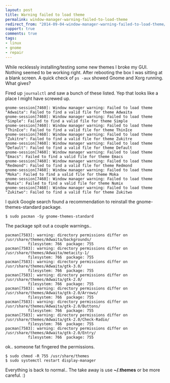```yaml
---
layout: post
title: Warning failed to load theme
permalink: window-manager-warning-failed-to-load-theme
redirect_from: "2014-09-04-window-manager-warning-failed-to-load-theme/"
support: true
comments: true
tags:
- linux
- gnome
- repair
---
```


While recklessly installing/testing some new themes I broke my GUI.
Nothing seemed to be working right. After rebooting the box I was sitting at a blank screen. A quick check of `ps -aux` showed Gnome and Xorg running. What gives?

Fired up `journalctl` and saw a bunch of these listed.
Yep that looks like a place I might have screwed up.

```console
gnome-session[7460]: Window manager warning: Failed to load theme "Adwaita": Failed to find a valid file for theme Adwaita
gnome-session[7460]: Window manager warning: Failed to load theme "Simple": Failed to find a valid file for theme Simple
gnome-session[7460]: Window manager warning: Failed to load theme "ThinIce": Failed to find a valid file for theme ThinIce
gnome-session[7460]: Window manager warning: Failed to load theme "Zukitre": Failed to find a valid file for theme Zukitre
gnome-session[7460]: Window manager warning: Failed to load theme "Default": Failed to find a valid file for theme Default
gnome-session[7460]: Window manager warning: Failed to load theme "Emacs": Failed to find a valid file for theme Emacs
gnome-session[7460]: Window manager warning: Failed to load theme "Redmond": Failed to find a valid file for theme Redmond
gnome-session[7460]: Window manager warning: Failed to load theme "Moka": Failed to find a valid file for theme Moka
gnome-session[7460]: Window manager warning: Failed to load theme "Numix": Failed to find a valid file for theme Numix
gnome-session[7460]: Window manager warning: Failed to load theme "Zukitwo": Failed to find a valid file for theme Zukitwo
```

I quick Google search found a recommendation to reinstall the gnome-themes-standard package.

```shell
$ sudo pacman -Sy gnome-themes-standard
```

The package spit out a couple warnings..

```console
pacman[7583]: warning: directory permissions differ on /usr/share/themes/Adwaita/backgrounds/
          filesystem: 766  package: 755
pacman[7583]: warning: directory permissions differ on /usr/share/themes/Adwaita/metacity-1/
          filesystem: 766  package: 755
pacman[7583]: warning: directory permissions differ on /usr/share/themes/Adwaita/gtk-3.0/
          filesystem: 766  package: 755
pacman[7583]: warning: directory permissions differ on /usr/share/themes/Adwaita/gtk-2.0/
          filesystem: 766  package: 755
pacman[7583]: warning: directory permissions differ on /usr/share/themes/Adwaita/gtk-2.0/Arrows/
          filesystem: 766  package: 755
pacman[7583]: warning: directory permissions differ on /usr/share/themes/Adwaita/gtk-2.0/Buttons/
          filesystem: 766  package: 755
pacman[7583]: warning: directory permissions differ on /usr/share/themes/Adwaita/gtk-2.0/Check-Radio/
          filesystem: 766  package: 755
pacman[7583]: warning: directory permissions differ on /usr/share/themes/Adwaita/gtk-2.0/Entry/
          filesystem: 766  package: 755
```

ok.. someone fat fingered the permissions.

```shell
$ sudo chmod -R 755 /usr/share/themes
$ sudo systemctl restart display-manager
```

Everything is back to normal.. The take away is use **~/.themes** or be more careful. :)
